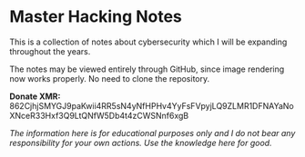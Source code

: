 # Master Hacking Notes
This is a collection of notes about cybersecurity which I will be expanding throughout the years.

The notes may be viewed entirely through GitHub, since image rendering now works properly. No need to clone the repository.

**Donate XMR:** 862CjhjSMYGJ9paKwii4RR5sN4yNfHPHv4YyFsFVpyjLQ9ZLMR1DFNAYaNoXNceR33Hxf3Q9LtQNfW5Db4t4zCWSNnf6xgB

*The information here is for educational purposes only and I do not bear any responsibility for your own actions. Use the knowledge here for good.*